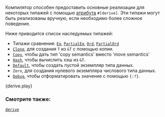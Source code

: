 Компилятор способен предоставить основные реализации для некоторых типажей
с помощью [атрибута][attribute] `#[derive]`. Эти типажи могут быть
реализованы вручную, если необходимо более сложное поведение.

Ниже приводится список наследуемых типажей:
* Типажи сравнения:
  [`Eq`][eq], [`PartialEq`][partial-eq], [`Ord`][ord], [`PartialOrd`][partial-ord]
* [`Clone`][clone], для создания `T` из `&T` с помощью копии.
* [`Copy`][copy], чтобы дать тип 'copy semantics' вместо 'move semantics'
* [`Hash`][hash], чтобы вычислить хэш из `&T`.
* [`Default`][default], чтобы создать пустой экземпляр типа данных.
* `Zero`, для создания нулевого экземпляра числового типа данных.
* [`Debug`][debug], чтобы отформатировать значение с помощью `{:?}`.

{derive.play}

### Смотрите также:
[`derive`][derive]

[attribute]: ../attribute.html
[eq]: https://doc.rust-lang.org/std/cmp/trait.Eq.html
[partial-eq]: https://doc.rust-lang.org/std/cmp/trait.PartialEq.html
[ord]: https://doc.rust-lang.org/std/cmp/trait.Ord.html
[partial-ord]: https://doc.rust-lang.org/std/cmp/trait.PartialOrd.html
[clone]: https://doc.rust-lang.org/std/clone/trait.Clone.html
[copy]: https://doc.rust-lang.org/core/marker/trait.Copy.html
[hash]: https://doc.rust-lang.org/std/hash/trait.Hash.html
[default]: https://doc.rust-lang.org/std/default/trait.Default.html
[debug]: https://doc.rust-lang.org/std/fmt/trait.Debug.html
[derive]: https://doc.rust-lang.org/reference/attributes.html#derive
